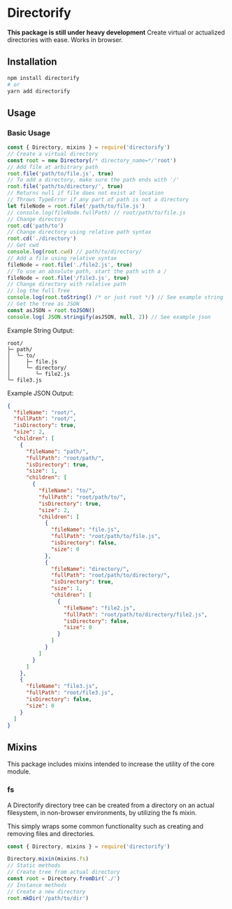 # Directorify
**This package is still under heavy development**
Create virtual or actualized directories with ease. Works in browser.

## Installation

```bash
npm install directorify
# or 
yarn add directorify
```

## Usage

### Basic Usage
```js
const { Directory, mixins } = require('directorify')
// Create a virtual directory
const root = new Directory(/* directory_name=*/'root')
// Add file at arbitrary path
root.file('path/to/file.js', true)
// To add a directory, make sure the path ends with '/'
root.file('path/to/directory/', true)
// Returns null if file does not exist at location
// Throws TypeError if any part of path is not a directory
let fileNode = root.file('/path/to/file.js')
// console.log(fileNode.fullPath) // root/path/to/file.js
// Change directory
root.cd('path/to')
// Change directory using relative path syntax
root.cd('./directory')
// Get cwd
console.log(root.cwd) // path/to/directory/
// Add a file using relative syntax
fileNode = root.file('./file2.js', true)
// To use an absolute path, start the path with a /
fileNode = root.file('/file3.js', true)
// Change directory with relative path
// log the full Tree
console.log(root.toString() /* or just root */) // See example string
// Get the tree as JSON
const asJSON = root.toJSON()
console.log( JSON.stringify(asJSON, null, 2)) // See example json
```

Example String Output:
```
root/
├─ path/
│  └─ to/
│     ├─ file.js
│     └─ directory/
│        └─ file2.js
└─ file3.js
```

Example JSON Output:
```json
{
  "fileName": "root/",
  "fullPath": "root/",
  "isDirectory": true,
  "size": 2,
  "children": [
    {
      "fileName": "path/",
      "fullPath": "root/path/",
      "isDirectory": true,
      "size": 1,
      "children": [
        {
          "fileName": "to/",
          "fullPath": "root/path/to/",
          "isDirectory": true,
          "size": 2,
          "children": [
            {
              "fileName": "file.js",
              "fullPath": "root/path/to/file.js",
              "isDirectory": false,
              "size": 0
            },
            {
              "fileName": "directory/",
              "fullPath": "root/path/to/directory/",
              "isDirectory": true,
              "size": 1,
              "children": [
                {
                  "fileName": "file2.js",
                  "fullPath": "root/path/to/directory/file2.js",
                  "isDirectory": false,
                  "size": 0
                }
              ]
            }
          ]
        }
      ]
    },
    {
      "fileName": "file3.js",
      "fullPath": "root/file3.js",
      "isDirectory": false,
      "size": 0
    }
  ]
}
```
## Mixins

This package includes mixins intended to increase the utility of the core module.

### fs

A Directorify directory tree can be created from a directory on an actual filesystem, in non-browser environments, by utilizing the fs mixin.

This simply wraps some common functionality such as creating and removing files and directories.


```js
const { Directory, mixins } = require('directorify')

Directory.mixin(mixins.fs)
// Static methods
// Create tree from actual directory
const root = Directory.fromDir('./')
// Instance methods
// Create a new directory
root.mkDir('/path/to/dir')
```